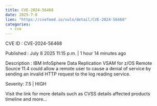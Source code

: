 ```yaml
---
title: CVE-2024-56468
date: 2025-7-8
lien: "https://cvefeed.io/vuln/detail/CVE-2024-56468"
categories:
  - cve
---
```


CVE ID : CVE-2024-56468

Published :  July 8
2025
11:15 p.m. | 1 hour
14 minutes ago

Description : IBM InfoSphere Data Replication VSAM for z/OS Remote Source 11.4 could allow a remote user to cause a denial of service by sending an invalid HTTP request to the log reading service.

Severity: 7.5 | HIGH

Visit the link for more details
such as CVSS details
affected products
timeline
and more...
